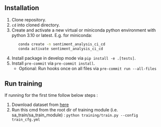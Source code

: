 ## Installation

1. Clone repository.
2. `cd` into cloned directory.
3. Create and activate a new virtual or miniconda python environment with python 3.10 or latest. E.g. for miniconda:
   ```bash
      conda create -n sentiment_analysis_ci_cd
      conda activate sentiment_analysis_ci_cd
   ```
4. Install package in develop mode via `pip install -e .[tests]`.
5. Install `pre-commit` via `pre-commit install`.
   * Optional: Run hooks once on all files via `pre-commit run --all-files`


## Run training

If running for the first time follow below steps :
1. Download dataset from [here](https://www.kaggle.com/datasets/kazanova/sentiment140/download?datasetVersionNumber=2)
2. Run this cmd from the root dir of training module (i.e. sa_train/sa_train_module) : `python training/train.py --config train_cfg.yml`
